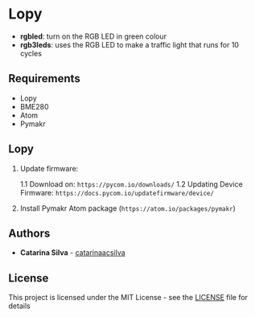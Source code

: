 # Lopy

- **rgbled**: turn on the RGB LED in green colour
- **rgb3leds**: uses the RGB LED to make a traffic light that runs for 10 cycles


## Requirements

- Lopy
- BME280
- Atom
- Pymakr

## Lopy

1. Update firmware: 

    1.1 Download on: `https://pycom.io/downloads/`
    1.2 Updating Device Firmware: `https://docs.pycom.io/updatefirmware/device/`

2. Install Pymakr Atom package (`https://atom.io/packages/pymakr`) 

## Authors

* **Catarina Silva** - [catarinaacsilva](https://github.com/catarinaacsilva)

## License

This project is licensed under the MIT License - see the [LICENSE](LICENSE) file for details